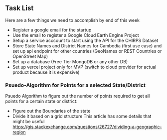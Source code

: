 ## Task List
Here are a few things we need to accomplish by end of this week 
* Register a google email for the startup
* Use the email to register a Google Cloud Earth Engine Project
* Setup a service acccount to start using the API for the CHIRPS Dataset
* Store State Names and District Names for Cambodia (first use case) and set up api endpoint for other countries (GeoNames or REST Countries or OpenStreet Map)
* Set up a database (Free Tier MongoDB or any other DB)
* Set up vercel project only for MVP (switch to cloud provider for actual product because it is expensive)

### Psuedo-Algorithm for Points for a selected State/District
Psuedo Algorithm to figure out the number of points required to get all points for a certain state or district:
* Figure out the Boundaries of the state
* Divide it based on a grid structure
This article has some details that might be useful https://gis.stackexchange.com/questions/26727/dividing-a-geographic-region
